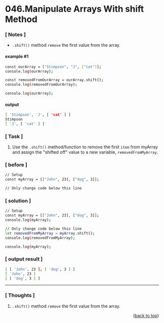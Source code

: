<a name="topage"></a>

# 046.Manipulate Arrays With shift Method

### [ Notes ]
  * `.shift()` method `remove` the first value from the array.

#### example #1

```sh
const ourArray = ["Stimpson", "J", ["cat"]];
console.log(ourArray);

const removedFromOurArray = ourArray.shift();
console.log(removedFromOurArray);

console.log(ourArray);
```

#### output
```sh
[ 'Stimpson', 'J', [ 'cat' ] ]
Stimpson
[ 'J', [ 'cat' ] ]
```

### [ Task ]

  1. Use the `.shift()` method/function to remove the first `item` from myArray and assign the "shifted off" value to a new variable, `removedFromMyArray`.

### [ before ]

```sh
// Setup
const myArray = [["John", 23], ["dog", 3]];

// Only change code below this line
```

### [ solution ]

```sh
// Setup
const myArray = [["John", 23], ["dog", 3]];
console.log(myArray);

// Only change code below this line
let removedFromMyArray = myArray.shift();
console.log(removedFromMyArray);

console.log(myArray);
```

### [ output result ]

```sh
[ [ 'John', 23 ], [ 'dog', 3 ] ]
[ 'John', 23 ]
[ [ 'dog', 3 ] ]
```

-----

### [ Thoughts ]

  1. `.shift()` method `remove` the first value from the array.
  

<p align="right">(<a href="#topage">back to top</a>)</p>
<br/>
<br/>
